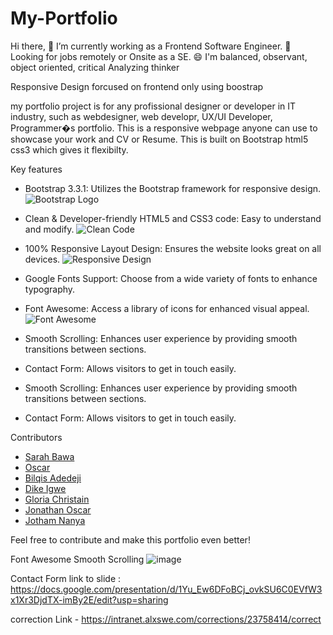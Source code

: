 # My-Portfolio
Hi there, 🔭 I’m currently working as a Frontend Software Engineer. 🌼 Looking for jobs remotely or Onsite as a SE. 😄 I'm balanced, observant, object oriented, critical Analyzing thinker

Responsive Design forcused on frontend only using boostrap

my portfolio project is for any profissional designer or developer in IT industry, such as webdesigner, web developr, UX/UI Developer, Programmer�s portfolio. This is a responsive webpage anyone can use to showcase your work and CV or Resume. This is built on Bootstrap html5 css3 which gives it flexibilty.


Key features
- Bootstrap 3.3.1: Utilizes the Bootstrap framework for responsive design.
  ![Bootstrap Logo](https://github.com/SarahEmmy/My-Portfolio/assets/122871970/41e04eb1-463a-4c06-aacf-409c8dc3d2b1)

- Clean & Developer-friendly HTML5 and CSS3 code: Easy to understand and modify.
  ![Clean Code](https://github.com/SarahEmmy/My-Portfolio/assets/122871970/804fecf3-3af7-4932-8a5d-7e3f31b32d10)

- 100% Responsive Layout Design: Ensures the website looks great on all devices.
  ![Responsive Design](https://github.com/SarahEmmy/My-Portfolio/assets/122871970/b99e24fb-851a-47d7-a341-0613da552b06)

- Google Fonts Support: Choose from a wide variety of fonts to enhance typography.
  
- Font Awesome: Access a library of icons for enhanced visual appeal.
  ![Font Awesome](https://github.com/SarahEmmy/My-Portfolio/assets/122871970/5585510e-9848-4c58-a628-fb5af92b9636)

- Smooth Scrolling: Enhances user experience by providing smooth transitions between sections.

- Contact Form: Allows visitors to get in touch easily.

- Smooth Scrolling: Enhances user experience by providing smooth transitions between sections.

- Contact Form: Allows visitors to get in touch easily.

Contributors

- [Sarah Bawa](https://github.com/SarahEmmy)
- [Oscar](https://github.com/oscar)
- [Bilqis Adedeji](https://github.com/bilqisadedeji)
- [Dike Igwe](https://github.com/dikeigwe)
- [Gloria Christain](https://github.com/gloriachristain)
- [Jonathan Oscar](https://github.com/jonathanoscar)
- [Jotham Nanya](https://github.com/jothamnanya)

Feel free to contribute and make this portfolio even better!






Font Awesome 
Smooth Scrolling 
![image](https://github.com/SarahEmmy/My-Portfolio/assets/122871970/5585510e-9848-4c58-a628-fb5af92b9636)

Contact Form
link to slide : https://docs.google.com/presentation/d/1Yu_Ew6DFoBCj_ovkSU6C0EVfW3x1Xr3DjdTX-imBy2E/edit?usp=sharing

correction Link - https://intranet.alxswe.com/corrections/23758414/correct 


